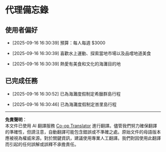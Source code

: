 <!--
CO_OP_TRANSLATOR_METADATA:
{
  "original_hash": "9e2a4a04b4686b008a7e06f916884e58",
  "translation_date": "2025-09-18T16:28:04+00:00",
  "source_file": "12-context-engineering/code_samples/vacation_agent_scratchpad.md",
  "language_code": "tw"
}
-->
# 代理備忘錄

## 使用者偏好

- [2025-09-16 16:30:39] 預算：每人每週 $3000

- [2025-09-16 16:30:39] 喜歡水上運動、探索當地市場以及品嚐地道美食

- [2025-09-16 16:30:39] 熱愛有美食和文化的海灘目的地

## 已完成任務

- [2025-09-16 16:30:52] 已為海灘度假制定希臘群島行程

- [2025-09-16 16:30:46] 已為海灘度假制定峇里島行程

---

**免責聲明**：  
本文件已使用 AI 翻譯服務 [Co-op Translator](https://github.com/Azure/co-op-translator) 進行翻譯。儘管我們努力確保翻譯的準確性，但請注意，自動翻譯可能包含錯誤或不準確之處。原始文件的母語版本應被視為權威來源。對於關鍵資訊，建議使用專業人工翻譯。我們對因使用此翻譯而引起的任何誤解或誤釋不承擔責任。